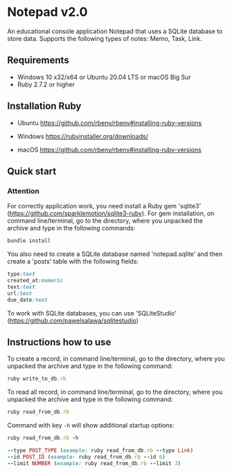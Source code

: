 Notepad v2.0
=

An educational console application Notepad that uses a SQLite database to store data. Supports the following types of notes: Memo, Task, Link.

Requirements
-

* Windows 10 x32/x64 or Ubuntu 20.04 LTS or macOS Big Sur
* Ruby 2.7.2  or higher

Installation Ruby
-

* Ubuntu
  <https://github.com/rbenv/rbenv#installing-ruby-versions>

* Windows
  <https://rubyinstaller.org/downloads/>

* macOS
  <https://github.com/rbenv/rbenv#installing-ruby-versions>

Quick start
-

### Attention

For correctly application work, you need install a Ruby gem 'sqlite3' (<https://github.com/sparklemotion/sqlite3-ruby>).
For gem installation, on command line/terminal, go to the directory, where you unpacked the archive and type in the
following commands:

```ruby
bundle install
```

You also need to create a SQLite database named 'notepad.sqlite' and then create a 'posts' table with the following fields:

```ruby
type:text
created_at:numeric
text:text
url:text
due_date:text
```

To work with SQLite databases, you can use 'SQLiteStudio' (<https://github.com/pawelsalawa/sqlitestudio>)

Instructions how to use
-

To create a record, in command line/terminal, go to the directory, where you unpacked the archive and type in the
following command:

```ruby
ruby write_to_db.rb
```

To read all record, in command line/terminal, go to the directory, where you unpacked the archive and type in the
following command:

```ruby
ruby read_from_db.rb
```

Command with key `-h` will show additional startup options:

```ruby
ruby read_from_db.rb -h

--type POST_TYPE (example: ruby read_from_db.rb --type Link)
--id POST_ID (example: ruby read_from_db.rb --id 6)
--limit NUMBER (example: ruby read_from_db.rb --limit 3)
```
